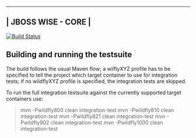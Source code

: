 ------------------------------------
|       JBOSS WISE - CORE          |
------------------------------------
[![Build Status](https://travis-ci.org/jboss-wise/wise-core.svg?branch=master)](https://travis-ci.org/jboss-wise/wise-core)


 Building and running the testsuite
------------------------------------

The build follows the usual Maven flow; a wilflyXYZ profile has to be specified to tell the project which target container to use for integration tests; if no wildflyXYZ profile is specified, the integration tests are skipped.

To run the full integration testsuite against the currently supported target containers use:
> mvn -Pwildfly800 clean integration-test
> mvn -Pwildfly810 clean integration-test
> mvn -Pwildfly821 clean integration-test
> mvn -Pwildfly902 clean integration-test
> mvn -Pwildfly1000 clean integration-test

